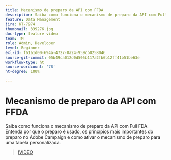 ```yaml
---
title: Mecanismo de preparo da API com FFDA
description: Saiba como funciona o mecanismo de preparo da API com Full FDA. Entenda por que o preparo é usado, os princípios mais importantes do preparo no Adobe Campaign e como ativar o mecanismo de preparo para uma tabela personalizada.
feature: Data Management
jira: KT-7974
thumbnail: 339276.jpg
doc-type: feature video
team: TM
role: Admin, Developer
level: Beginner
exl-id: f61a1d00-694a-4727-8a24-959cb0258046
source-git-commit: 05b49ca012d0d505b117a2fb6b12ff41b51be63e
workflow-type: ht
source-wordcount: '78'
ht-degree: 100%

---
```


# Mecanismo de preparo da API com FFDA

Saiba como funciona o mecanismo de preparo da API com Full FDA. Entenda por que o preparo é usado, os princípios mais importantes do preparo no Adobe Campaign e como ativar o mecanismo de preparo para uma tabela personalizada.

>[!VIDEO](https://video.tv.adobe.com/v/339276?quality=12&learn=on)

